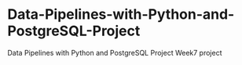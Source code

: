 # Data-Pipelines-with-Python-and-PostgreSQL-Project
Data Pipelines with Python and PostgreSQL Project Week7 project 
